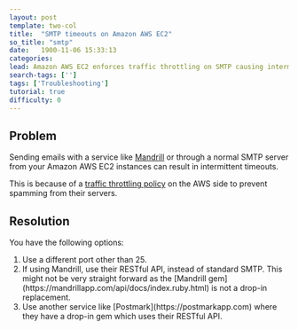 ```yaml
---
layout: post
template: two-col
title:  "SMTP timeouts on Amazon AWS EC2"
so_title: "smtp"
date:   1900-11-06 15:33:13
categories: 
lead: Amazon AWS EC2 enforces traffic throttling on SMTP causing intermittent timeouts when sending email.
search-tags: ['']
tags: ['Troubleshooting']
tutorial: true
difficulty: 0
---
```



## Problem
Sending emails with a service like [Mandrill](http://mandrill.com) or through a normal SMTP server from your Amazon AWS EC2 instances can result in intermittent timeouts.

This is because of a [traffic throttling policy](http://docs.aws.amazon.com/ses/latest/DeveloperGuide/smtp-connect.html) on the AWS side to prevent spamming from their servers.

## Resolution
You have the following options:

<ol class="article-list">
<li>Use a different port other than 25.</li>
<li>If using Mandrill, use their RESTful API, instead of standard SMTP. This might not be very straight forward as the [Mandrill gem](https://mandrillapp.com/api/docs/index.ruby.html) is not a drop-in replacement.</li>
<li>Use another service like [Postmark](https://postmarkapp.com) where they have a drop-in gem which uses their RESTful API.</li>
</ol>